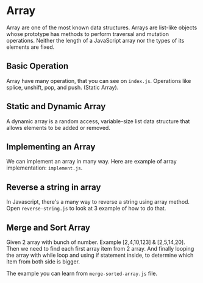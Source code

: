 # Array

Array are one of the most known data structures. Arrays are list-like objects whose prototype has methods to perform traversal and mutation operations. Neither the length of a JavaScript array nor the types of its elements are fixed.

## Basic Operation

Array have many operation, that you can see on `index.js`. Operations like splice, unshift, pop, and push. (Static Array).

## Static and Dynamic Array

A dynamic array is a random access, variable-size list data structure that allows elements to be added or removed.

## Implementing an Array

We can implement an array in many way. Here are example of array implementation: `implement.js`.

## Reverse a string in array

In Javascript, there's a many way to reverse a string using array method. Open `reverse-string.js` to look at 3 example of how to do that.

## Merge and Sort Array

Given 2 array with bunch of number. Example [2,4,10,123] & [2,5,14,20]. Then we need to find each first array item from 2 array. And finally looping the array with while loop and using if statement inside, to determine which item from both side is bigger.

The example you can learn from `merge-sorted-array.js` file.
